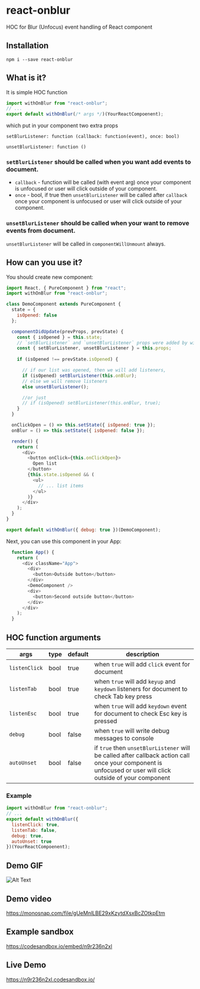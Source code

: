 # react-onblur
HOC for Blur (Unfocus) event handling of React component

## Installation

```
npm i --save react-onblur
```

## What is it?

It is simple HOC function

```javascript
import withOnBlur from "react-onblur";
// ...
export default withOnBlur(/* args */)(YourReactCompoenent);
```

which put in your component two extra props
```
setBlurListener: function (callback: function(event), once: bool)
```

```
unsetBlurListener: function ()
```

### `setBlurListener` should be called when you want add events to document.

* `callback` - function will be called (with event arg) once your component is unfocused or user will click outside of your component.
* `once` - bool, if true then `unsetBlurListener` will be called after `callback` once your component is unfocused or user will click outside of your component.

### `unsetBlurListener` should be called when your want to remove events from document.

`unsetBlurListener` will be called in `componentWillUnmount` always.

## How can you use it?

You should create new component:
```javascript
import React, { PureComponent } from "react";
import withOnBlur from "react-onblur";

class DemoComponent extends PureComponent {
  state = {
    isOpened: false
  };

  componentDidUpdate(prevProps, prevState) {
    const { isOpened } = this.state;
    // `setBlurListener` and `unsetBlurListener` props were added by withOnBlur
    const { setBlurListener, unsetBlurListener } = this.props;
        
    if (isOpened !== prevState.isOpened) {

      // if our list was opened, then we will add listeners,
      if (isOpened) setBlurListener(this.onBlur);
      // else we will remove listeners
      else unsetBlurListener();

      //or just 
      // if (isOpened) setBlurListener(this.onBlur, true);
    }
  }

  onClickOpen = () => this.setState({ isOpened: true });
  onBlur = () => this.setState({ isOpened: false });

  render() {
    return (
      <div>
        <button onClick={this.onClickOpen}>
          Open list
        </button>
        {this.state.isOpened && (
          <ul>
            // ... list items
          </ul>
        )}
      </div>
    );
  }
}

export default withOnBlur({ debug: true })(DemoComponent);
```

Next, you can use this component in your App:
```javascript
  function App() {
    return (
      <div className="App">
        <div>
          <button>Outside button</button>
        </div>
        <DemoComponent />
        <div>
          <button>Second outside button</button>
        </div>
      </div>
    );
  }
```

## HOC function arguments
| args  | type | default | description |
| - | - | - | - |
| `listenClick` | bool | true | when `true` will add `click` event for document
| `listenTab` | bool | true | when `true` will add `keyup` and `keydown` listeners for document to check Tab key press
| `listenEsc` | bool | true | when `true` will add `keydown` event for document to check Esc key is pressed
| `debug` | bool | false | when `true` will write debug messages to console
| `autoUnset` | bool | false | if `true` then `unsetBlurListener` will be called after callback action call once your component is unfocused or user will click outside of your component 

### Example
```javascript
import withOnBlur from "react-onblur";
// ...
export default withOnBlur({
  listenClick: true,
  listenTab: false,
  debug: true,
  autoUnset: true
})(YourReactCompoenent);
```

## Demo GIF
![Alt Text](https://api.monosnap.com/rpc/file/download?id=lwfucbiDfpNR5lFegxxYpdH5WSnlfY)

## Demo video
https://monosnap.com/file/gUeMnlLBE29xKzytdXsxBcZOtkpEtm

## Example sandbox
https://codesandbox.io/embed/n9r236n2xl

## Live Demo
https://n9r236n2xl.codesandbox.io/